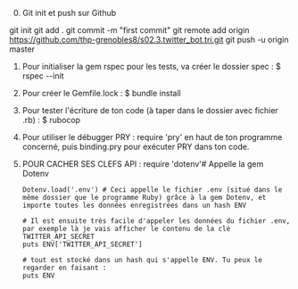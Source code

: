 0) Git init et push sur Github

git init
git add .
git commit -m "first commit"
git remote add origin https://github.com/thp-grenobles8/s02.3.twitter_bot.tri.git
git push -u origin master


1) Pour initialiser la gem rspec pour les tests, va créer le dossier spec :
		$ rspec --init

2)  Pour créer le Gemfile.lock :
		$ bundle install

3)  Pour tester l'écriture de ton code (à taper dans le dossier avec fichier .rb) :
		$ rubocop

4) 	Pour utiliser le débugger PRY :
		require 'pry' en haut de ton programme concerné, puis binding.pry pour exécuter PRY dans ton code.

5)  POUR CACHER SES CLEFS API :
		require 'dotenv'# Appelle la gem Dotenv

		Dotenv.load('.env') # Ceci appelle le fichier .env (situé dans le même dossier que le programme Ruby) grâce à la gem Dotenv, et importe toutes les données enregistrées dans un hash ENV

		# Il est ensuite très facile d'appeler les données du fichier .env, par exemple là je vais afficher le contenu de la clé TWITTER_API_SECRET
		puts ENV['TWITTER_API_SECRET']

		# tout est stocké dans un hash qui s'appelle ENV. Tu peux le regarder en faisant :
		puts ENV